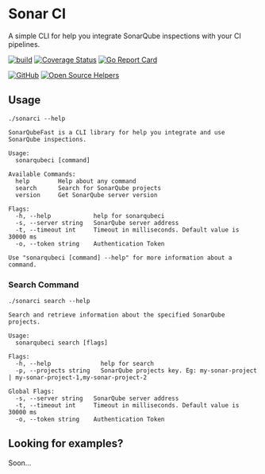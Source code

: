 # Sonar CI
A simple CLI for help you integrate SonarQube inspections with your CI pipelines.

[![build](https://github.com/odair-pedro/sonarci/workflows/build/badge.svg)](https://github.com/odair-pedro/sonarci/actions?query=workflow%3ABuild)
[![Coverage Status](https://coveralls.io/repos/github/odair-pedro/sonarci/badge.svg?branch=master)](https://coveralls.io/github/odair-pedro/sonarci?branch=master)
[![Go Report Card](https://goreportcard.com/badge/github.com/odair-pedro/sonarci)](https://goreportcard.com/report/github.com/odair-pedro/sonarci)

[![GitHub](https://img.shields.io/github/license/odair-pedro/sonarci)](https://github.com/odair-pedro/sonarci/blob/master/LICENSE)
[![Open Source Helpers](https://www.codetriage.com/odair-pedro/sonarci/badges/users.svg)](https://www.codetriage.com/odair-pedro/sonarci)

## Usage

```
./sonarci --help
```

```
SonarQubeFast is a CLI library for help you integrate and use SonarQube inspections.

Usage:
  sonarqubeci [command]

Available Commands:
  help        Help about any command
  search      Search for SonarQube projects
  version     Get SonarQube server version

Flags:
  -h, --help            help for sonarqubeci
  -s, --server string   SonarQube server address
  -t, --timeout int     Timeout in milliseconds. Default value is 30000 ms
  -o, --token string    Authentication Token

Use "sonarqubeci [command] --help" for more information about a command.

```

### Search Command
```
./sonarci search --help
```

```
Search and retrieve information about the specified SonarQube projects.

Usage:
  sonarqubeci search [flags]

Flags:
  -h, --help              help for search
  -p, --projects string   SonarQube projects key. Eg: my-sonar-project | my-sonar-project-1,my-sonar-project-2

Global Flags:
  -s, --server string   SonarQube server address
  -t, --timeout int     Timeout in milliseconds. Default value is 30000 ms
  -o, --token string    Authentication Token

```

## Looking for examples?
Soon...


